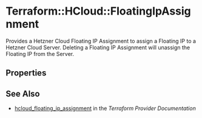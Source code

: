 # Terraform::HCloud::FloatingIpAssignment

Provides a Hetzner Cloud Floating IP Assignment to assign a Floating IP to a Hetzner Cloud Server. Deleting a Floating IP Assignment will unassign the Floating IP from the Server.

## Properties


## See Also

* [hcloud_floating_ip_assignment](https://www.terraform.io/docs/providers/hcloud/r/floating_ip_assignment.html) in the _Terraform Provider Documentation_